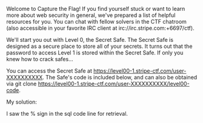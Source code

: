 Welcome to Capture the Flag! If you find yourself stuck or want to learn more about web security in general, we've prepared a list of helpful resources for you. You can chat with fellow solvers in the CTF chatroom (also accessible in your favorite IRC client at irc://irc.stripe.com:+6697/ctf).

We'll start you out with Level 0, the Secret Safe. The Secret Safe is designed as a secure place to store all of your secrets. It turns out that the password to access Level 1 is stored within the Secret Safe. If only you knew how to crack safes...

You can access the Secret Safe at https://level00-1.stripe-ctf.com/user-XXXXXXXXXX. The Safe's code is included below, and can also be obtained via git clone https://level00-1.stripe-ctf.com/user-XXXXXXXXXX/level00-code.


My solution:

I saw the % sign in the sql code line for retrieval.

